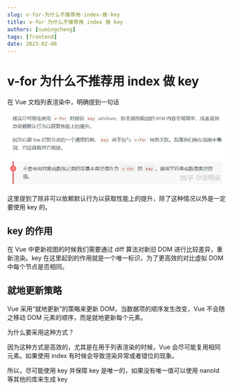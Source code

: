 ```yaml
---
slug: v-for-为什么不推荐用-index-做-key
title: v-for 为什么不推荐用 index 做 key
authors: [sumingcheng]
tags: [frontend]
date: 2023-02-08
---
```


# v-for 为什么不推荐用 index 做 key

在 Vue 文档列表渲染中，明确提到一句话

![7587e7639680690776b021fc66f73da4](../image/7587e7639680690776b021fc66f73da4.jpg)

这里提到了除非可以依赖默认行为以获取性能上的提升，除了这种情况以外是一定要使用 key 的。

## key 的作用

在 Vue 中更新视图的时候我们需要通过 diff 算法对新旧 DOM 进行比较差异，重新渲染。key 在这里起到的作用就是一个唯一标识，为了更高效的对比虚拟 DOM 中每个节点是否相同。

## 就地更新策略

Vue 采用“就地更新”的策略来更新 DOM，当数据项的顺序发生改变，Vue 不会随之移动 DOM 元素的顺序，而是就地更新每个元素。

为什么要采用这种方式？

因为这种方式是高效的，尤其是在用于列表渲染的时候，Vue 会尽可能复用相同元素。如果使用 index 有时候会导致渲染异常或者错位的现象。

所以，尽可能使用 key 并保障 key 是唯一的，如果没有唯一值可以使用 nanoId 等其他的库来生成 key
